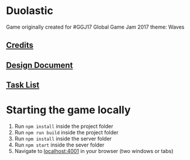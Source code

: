 # Duolastic

Game originally created for #GGJ17 Global Game Jam 2017 theme: Waves

## [Credits](credits.md)

## [Design Document](design-document.md)


## [Task List](task-list.md)


# Starting the game locally

1. Run `npm install` inside the project folder
2. Run `npm run build` inside the project folder
3. Run `npm install` inside the server folder
2. Run `npm start` inside the sever folder
5. Navigate to [localhost:4001](localhost:4001) in your browser (two windows or tabs)
